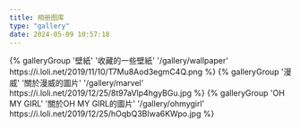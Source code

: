 ```yaml
---
title: 相册图库
type: "gallery"
date: 2024-05-09 10:57:18
---
```


<div class="gallery-group-main">
{% galleryGroup '壁紙' '收藏的一些壁紙' '/gallery/wallpaper' https://i.loli.net/2019/11/10/T7Mu8Aod3egmC4Q.png %}
{% galleryGroup '漫威' '關於漫威的圖片' '/gallery/marvel' https://i.loli.net/2019/12/25/8t97aVlp4hgyBGu.jpg %}
{% galleryGroup 'OH MY GIRL' '關於OH MY GIRL的圖片' '/gallery/ohmygirl' https://i.loli.net/2019/12/25/hOqbQ3BIwa6KWpo.jpg %}
</div>
